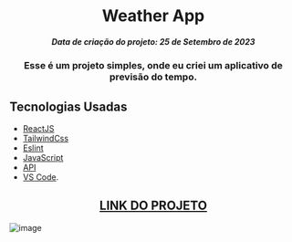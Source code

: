 <h1 align="center">Weather App</h1>
<h5 align="center">Data de criação do projeto: 25 de Setembro de 2023</h5>

<h3 align="center">   
Esse é um projeto simples, onde eu criei um aplicativo de previsão do tempo.
</h3>

## Tecnologias Usadas

- [ReactJS](https://legacy.reactjs.org/docs/getting-started.html)
- [TailwindCss](https://tailwindcss.com/)
- [Eslint](https://eslint.org/)
- [JavaScript](https://developer.mozilla.org/pt-BR/docs/Web/JavaScript)
- [API](https://www.weatherapi.com/)
- [VS Code](https://code.visualstudio.com/).

<div align="center">
  <h2><a href="https://weather-app-five-bay.vercel.app/">LINK DO PROJETO</a></h2>
</div>

![image](https://github.com/ibrunoc/Weather-App/assets/68878579/1c392883-387f-4126-9297-dfa69f5ec4fc)
